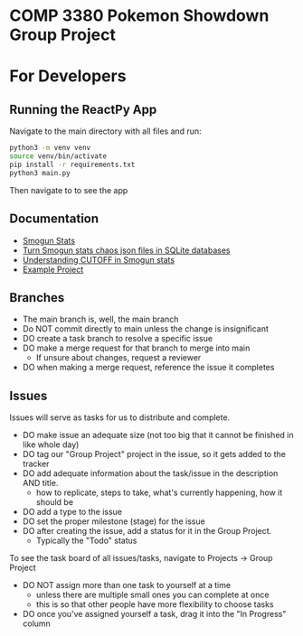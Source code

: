 # COMP 3380 Pokemon Showdown Group Project

# For Developers

## Running the ReactPy App

Navigate to the main directory with all files and run:

```bash
python3 -m venv venv
source venv/bin/activate
pip install -r requirements.txt
python3 main.py
```

Then navigate to [](http://localhost:8000/) to see the app

## Documentation

- [Smogun Stats](https://www.smogon.com/stats/)
- [Turn Smogun stats chaos json files in SQLite databases](https://git.pyrope.net/mbk/smogon-stats) 
- [Understanding CUTOFF in Smogun stats](https://www.smogon.com/forums/threads/weighted-stats-faq.3478570/)
- [Example Project](https://www.porydex.com/)

## Branches

- The main branch is, well, the main branch
- Do NOT commit directly to main unless the change is insignificant
- DO create a task branch to resolve a specific issue
- DO make a merge request for that branch to merge into main
    - If unsure about changes, request a reviewer
- DO when making a merge request, reference the issue it completes

## Issues

Issues will serve as tasks for us to distribute and complete.

- DO make issue an adequate size (not too big that it cannot be finished in like whole day)
- DO tag our "Group Project" project in the issue, so it gets added to the tracker
- DO add adequate information about the task/issue in the description AND title.
    - how to replicate, steps to take, what's currently happening, how it should be
- DO add a type to the issue
- DO set the proper milestone (stage) for the issue
- DO after creating the issue, add a status for it in the Group Project.
    - Typically the "Todo" status

To see the task board of all issues/tasks, navigate to Projects -> Group Project

- DO NOT assign more than one task to yourself at a time
    - unless there are multiple small ones you can complete at once
    - this is so that other people have more flexibility to choose tasks
- DO once you've assigned yourself a task, drag it into the "In Progress" column


